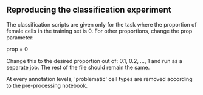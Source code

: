 ## Reproducing the classification experiment
The classification scripts are given only for the task where the proportion of female cells in the training set is 0. For other proportions, change the prop parameter: <br>

prop = 0 <br>

Change this to the desired proportion out of: 0.1, 0.2, ..., 1 and run as a separate job. The rest of the file should remain the same. <br>

At every annotation levels, 'problematic' cell types are removed according to the pre-processing notebook. <br>